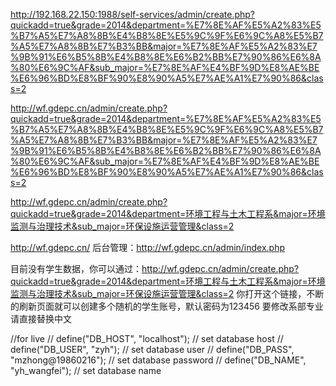 http://192.168.22.150:1988/self-services/admin/create.php?quickadd=true&grade=2014&department=%E7%8E%AF%E5%A2%83%E5%B7%A5%E7%A8%8B%E4%B8%8E%E5%9C%9F%E6%9C%A8%E5%B7%A5%E7%A8%8B%E7%B3%BB&major=%E7%8E%AF%E5%A2%83%E7%9B%91%E6%B5%8B%E4%B8%8E%E6%B2%BB%E7%90%86%E6%8A%80%E6%9C%AF&sub_major=%E7%8E%AF%E4%BF%9D%E8%AE%BE%E6%96%BD%E8%BF%90%E8%90%A5%E7%AE%A1%E7%90%86&class=2

http://wf.gdepc.cn/admin/create.php?quickadd=true&grade=2014&department=%E7%8E%AF%E5%A2%83%E5%B7%A5%E7%A8%8B%E4%B8%8E%E5%9C%9F%E6%9C%A8%E5%B7%A5%E7%A8%8B%E7%B3%BB&major=%E7%8E%AF%E5%A2%83%E7%9B%91%E6%B5%8B%E4%B8%8E%E6%B2%BB%E7%90%86%E6%8A%80%E6%9C%AF&sub_major=%E7%8E%AF%E4%BF%9D%E8%AE%BE%E6%96%BD%E8%BF%90%E8%90%A5%E7%AE%A1%E7%90%86&class=2

http://wf.gdepc.cn/admin/create.php?quickadd=true&grade=2014&department=环境工程与土木工程系&major=环境监测与治理技术&sub_major=环保设施运营管理&class=2




http://wf.gdepc.cn/
后台管理：http://wf.gdepc.cn/admin/index.php

目前没有学生数据，你可以通过：http://wf.gdepc.cn/admin/create.php?quickadd=true&grade=2014&department=环境工程与土木工程系&major=环境监测与治理技术&sub_major=环保设施运营管理&class=2
你打开这个链接，不断的刷新页面就可以创建多个随机的学生账号，默认密码为123456
要修改系部专业请直接替换中文

//for live
// define("DB_HOST", "localhost"); // set database host
// define("DB_USER", "zyh"); // set database user
// define("DB_PASS", "mzhong@19860216"); // set database password
// define("DB_NAME", "yh_wangfei"); // set database name